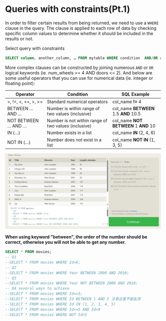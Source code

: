 # Queries with constraints(Pt.1)

In order to filter certain results from being returned, we need to use a `WHERE` clause in the query. The clause is applied to each row of data by checking specific column values to determine whether it should be included in the results or not.

Select query with constraints

```sql
SELECT column, another_column, … FROM mytable WHERE condition  AND/OR another_condition    AND/OR …;
```

More complex clauses can be constructed by joining numerous `AND` or `OR` logical keywords (ie. num_wheels >= 4 AND doors <= 2). And below are some useful operators that you can use for numerical data (ie. integer or floating point):

| Operator            | Condition                                            | SQL Example                           |
| ------------------- | ---------------------------------------------------- | ------------------------------------- |
| =, !=, <, <=, >, >= | Standard numerical operators                         | col_name **!=** 4                     |
| BETWEEN … AND …     | Number is within range of two values (inclusive)     | col_name **BETWEEN** 1.5 **AND** 10.5 |
| NOT BETWEEN … AND … | Number is not within range of two values (inclusive) | col_name **NOT BETWEEN** 1 **AND** 10 |
| IN (…)              | Number exists in a list                              | col_name **IN** (2, 4, 6)             |
| NOT IN (…)          | Number does not exist in a list                      | col_name **NOT IN** (1, 3, 5)         |



![image-20250416191610935](2_Queries_with_constraints.assets/image-20250416191610935.png)

**When using keyword "between", the order of the number should be correct, otherwise you will not be able to get any number.**

```sql
SELECT * FROM movies;
-- Q1
--SELECT * FROM movies WHERE Id=6;
-- Q2
--SELECT * FROM movies WHERE Year BETWEEN 2000 AND 2010;
-- Q3
--SELECT * FROM movies WHERE Year NOT BETWEEN 2000 AND 2010;
-- Q4 several ways to achieve
--SELECT * FROM movies WHERE Id<=5;
--SELECT * FROM movies WHERE Id BETWEEN 1 AND 5 注意这里不能乱序
--SELECT * FROM movies WHERE Id IN (1, 2, 3, 4, 5)
--SELECT * FROM movies WHERE Id<=5 AND Id>0
--SELECT * FROM movies WHERE NOT Id>5
```

